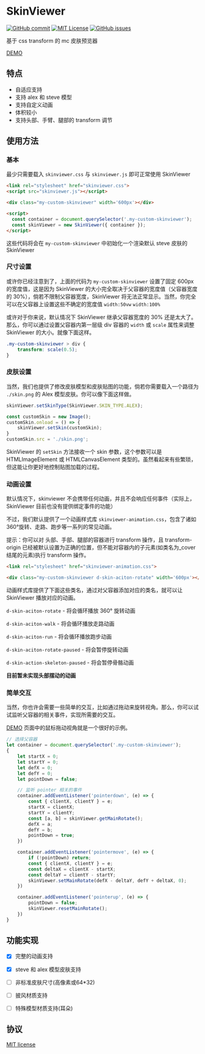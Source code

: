 SkinViewer
=========
[![GitHub commit](https://img.shields.io/github/last-commit/daidr/mc-skinviewer?style=flat-square)](https://github.com/daidr/mc-skinviewer/commit/master)
[![MIT License](https://img.shields.io/badge/license-MIT-yellowgreen.svg?style=flat-square)](https://github.com/daidr/mc-skinviewer/blob/master/LICENSE)
[![GitHub issues](https://img.shields.io/github/issues/daidr/mc-skinviewer?style=flat-square)](https://github.com/daidr/mc-skinviewer/issues)

基于 css transform 的 mc 皮肤预览器

[DEMO](https://page.daidr.me/mc-skinviewer/test)

## 特点

* 自适应支持
* 支持 alex 和 steve 模型
* 支持自定义动画
* 体积较小
* 支持头部、手臂、腿部的 transform 调节

## 使用方法

### 基本

最少只需要载入 `skinviewer.css` 与 `skinviewer.js` 即可正常使用 SkinViewer

```html
<link rel="stylesheet" href="skinviewer.css">
<script src="skinviewer.js"></script>

<div class="my-custom-skinviewer" width='600px'></div>

<script>
  const container = document.querySelector('.my-custom-skinviewer');
  const skinViewer = new SkinViewer({ container });
</script>
```

这些代码将会在 `my-custom-skinviewer` 中初始化一个渲染默认 steve 皮肤的 SkinViewer

### 尺寸设置

或许你已经注意到了，上面的代码为 `my-custom-skinviewer` 设置了固定 600px 的宽度值，这是因为 SkinViewer 的大小完全取决于父容器的宽度值（父容器宽度的 30%），倘若不限制父容器宽度，SkinViewer 将无法正常显示。当然，你完全可以在父容器上设置这些不确定的宽度值 `width:50vw` `width:100%`

或许对于你来说，默认情况下 SkinViewer 继承父容器宽度的 30% 还是太大了。那么，你可以通过设置父容器内第一层级 div 容器的 `width` 或 `scale` 属性来调整 SkinViewer 的大小。就像下面这样。

```css
.my-custom-skinviewer > div {
    transform: scale(0.5);
}
```

### 皮肤设置

当然，我们也提供了修改皮肤模型和皮肤贴图的功能，倘若你需要载入一个路径为 `./skin.png` 的 Alex 模型皮肤。你可以像下面这样做。

```js
skinViewer.setSkinType(SkinViewer.SKIN_TYPE.ALEX);

const customSkin = new Image();
customSkin.onload = () => {
    skinViewer.setSkin(customSkin);
}
customSkin.src = './skin.png';
```

SkinViewer 的 `setSkin` 方法接收一个 skin 参数，这个参数可以是 HTMLImageElement 或 HTMLCanvasElement 类型的。虽然看起来有些繁琐，但这能让你更好地控制贴图加载的过程。

### 动画设置

默认情况下，skinviewer 不会携带任何动画，并且不会响应任何事件（实际上，SkinViewer 目前也没有提供绑定事件的功能）

不过，我们默认提供了一个动画样式库 `skinviewer-animation.css`，包含了诸如 360°旋转、走路、跑步等一系列的常见动画。

提示：你可以对 头部、手部、腿部的容器进行 transform 操作，且 transform-origin 已经被默认设置为正确的位置，但不能对容器内的子元素(如类名为_cover结尾的元素)执行 transform 操作。

```html
<link rel="stylesheet" href="skinviewer-animation.css">

<div class="my-custom-skinviewer d-skin-aciton-rotate" width='600px'></div>
```

动画样式库提供了下面这些类名，通过对父容器添加对应的类名，就可以让 SkinViewer 播放对应的动画。

`d-skin-aciton-rotate` - 将会循环播放 360° 旋转动画

`d-skin-aciton-walk` - 将会循环播放走路动画

`d-skin-aciton-run` - 将会循环播放跑步动画

`d-skin-aciton-rotate-paused` - 将会暂停旋转动画

`d-skin-action-skeleton-paused` - 将会暂停骨骼动画

**目前暂未实现头部摆动的动画**

### 简单交互

当然，你也许会需要一些简单的交互，比如通过拖动来旋转视角。那么，你可以试试监听父容器的相关事件，实现所需要的交互。

[DEMO](https://page.daidr.me/mc-skinviewer/test) 页面中的鼠标拖动视角就是一个很好的示例。

```js
// 选择父容器
let container = document.querySelector('.my-custom-skinviewer');
{
    let startX = 0;
    let startY = 0;
    let defX = 0;
    let defY = 0;
    let pointDown = false;

    // 监听 pointer 相关的事件
    container.addEventListener('pointerdown', (e) => {
        const { clientX, clientY } = e;
        startX = clientX;
        startY = clientY;
        const [a, b] = skinViewer.getMainRotate();
        defX = a;
        defY = b;
        pointDown = true;
    })

    container.addEventListener('pointermove', (e) => {
        if (!pointDown) return;
        const { clientX, clientY } = e;
        const deltaX = clientX - startX;
        const deltaY = clientY - startY;
        skinViewer.setMainRotate(defX - deltaY, defY + deltaX, 0);
    })

    container.addEventListener('pointerup', (e) => {
        pointDown = false;
        skinViewer.resetMainRotate();
    })
}
```

## 功能实现

- [x] 完整的动画支持

- [x] steve 和 alex 模型皮肤支持

- [ ] 非标准皮肤尺寸(高像素或64*32)

- [ ] 披风材质支持

- [ ] 特殊模型材质支持(耳朵)


## 协议

[MIT license](./LICENCE)